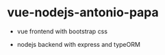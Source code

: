# vue-nodejs-antonio-papa

- vue frontend with bootstrap css

- nodejs backend with express and typeORM
